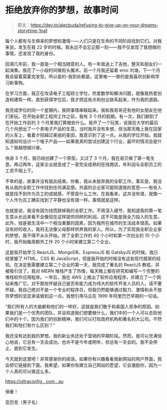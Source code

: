 # 拒绝放弃你的梦想，故事时间

> 原文：<https://dev.to/alecbuda/refusing-to-give-up-on-your-dreams-storytime-1na1>

每个人都有与生俱来的梦想和激情——人们只是在生命的不同阶段找到它们。对我来说，发生在我 22 岁的时候。我永远不会忘记那一刻——我不仅发现了我想做的事情，还发现了我的身份。

回溯几年前，我一直是一个相当随意的人。有一年我迷上了吉他，整天和朋友们一起演奏。我花了一小段时间做街头魔术。前一个月我还留着 emo 刘海，下一个月我会留着莫霍克发型。所以是的-我到处都是。这里唯一一致的是我喜欢创新和学习新事物。

在学习方面，我正在攻读电子工程硕士学位，热爱数学和解决问题，就像我热爱创造和建筑一样。直到获得学位后，我才把这些点和创业联系起来，作为我的道路。

我完成学位的同一个星期内，我把事情串联起来。我和我哥哥还有他的女朋友在他们家玩。在开始全职工程师工作之前，我有 3 个月的假期。有一次，我们聊到了在开始工作前的 3 个月里我打算做些什么。我开了一个玩笑，说我在大学的最后几个月想出了一个卖电子产品的生意。当时我并没有多想，但当那天晚上我在回家的火车上，看着夕阳越过美丽的麦田，我意识到了这一点。从我的学位开始，我就知道如何设计一个电子产品——如果我真的尝试创建这个行业，最坏的情况会是什么？我越想越兴奋。

快进 3 个月，我已经创建了一个原型。又过了 3 个月，我在易贝做了第一笔生意。再过两年，这家企业就变成了一家完全成熟的在线商店，年利润与全职员工的工资不相上下。

不幸的是，故事并没有就此结束。你看，我从未放弃我的全职工作。事实是，我没有从我的全职工作中找到任何满足感。外面的企业家可能知道我的意思——有些人就是找不到作为员工的成就感，不管是什么工作。在我看来，这并没有错，就像一个人作为员工确实找到了平静也没有错一样。事情就是这样。

也就是说，我没有因为钱而辞掉我的全职工作。不用深入细节，我知道我的第一笔生意从长远来看不会像现在这样提供同样的利润。这不可能是我全力投入的生意。此外，钱是我生活中一个相当重要的因素，因为我所在城市的生活成本很高。如果没有好的收入，我将无法像父母那样供养我的家人。所以，为了实现我全职企业家的梦想，我不得不从头开始。除了全职工作的 40 个小时和第一次创业的 10 个小时，我开始每周额外工作 20 个小时来建立第二个企业。

这是我开始学习 ReactJS、MongoDB、ExpressJS 和 GatsbyJS 的时候。我已经掌握了 HTML、CSS 和 JavaScript，但是我开始的时候没有这些现代框架的经验。在决定我需要建立第二个企业的第一天，我完成了著名的 ReactJS 教程，并被吸引住了。我对 MERN 堆栈产生了热情，每天晚上都在研究和编写一个完整的堆栈软件应用程序。一年后，我在 AWS 上推出了软件应用程序，并建立了一个网站来推广它。对于那些怀疑自己是否有能力成为伟大的软件开发人员的人，请不要怀疑。我自己绝对不是一个专业的程序员，但我仍然能够通过毅力、激情和永不放弃梦想的坚定承诺做到这一点。我想引用马云在 1999 年阿里巴巴早期的一句话。

“我们所有人的大脑都和他们的一样好。这就是我们敢于和美国人竞争的原因。如果我们是一个优秀的团队，并且知道我们想要做什么，我们中的一个人可以击败他们中的十个。因为我们的创新精神，我们可以打败政府机构和著名的大公司。不然我们和他们有什么区别？”

我还没有达到我的梦想。我的新业务还处于营销的早期阶段。然而，我可以充满信心地说，它总有一天会成功。也许不是今年或明年，但总有一天会的。我不会停止，直到它发生。

今天就到这里吧！非常感谢你的阅读。如果你有兴趣看看我新网站的用户界面，我会把它链接到下面。我希望，如果你有建立自己网站的愿望，它会激励你，因为一个人真的可以做这么多。

[https://ultraconfig . com . au](https://ultraconfig.com.au)

保重！

亚历克（男子名）